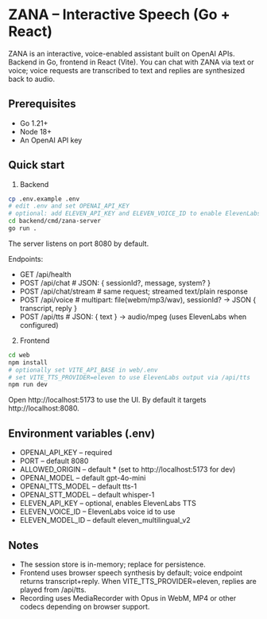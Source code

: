 # ZANA – Interactive Speech (Go + React)

ZANA is an interactive, voice-enabled assistant built on OpenAI APIs. Backend in Go, frontend in React (Vite). You can chat with ZANA via text or voice; voice requests are transcribed to text and replies are synthesized back to audio.

## Prerequisites

- Go 1.21+
- Node 18+
- An OpenAI API key

## Quick start

1. Backend

```bash
cp .env.example .env
# edit .env and set OPENAI_API_KEY
# optional: add ELEVEN_API_KEY and ELEVEN_VOICE_ID to enable ElevenLabs TTS
cd backend/cmd/zana-server
go run .
```

The server listens on port 8080 by default.

Endpoints:

- GET /api/health
- POST /api/chat # JSON: { sessionId?, message, system? }
- POST /api/chat/stream # same request; streamed text/plain response
- POST /api/voice # multipart: file(webm/mp3/wav), sessionId? -> JSON { transcript, reply }
- POST /api/tts # JSON: { text } -> audio/mpeg (uses ElevenLabs when configured)

2. Frontend

```bash
cd web
npm install
# optionally set VITE_API_BASE in web/.env
# set VITE_TTS_PROVIDER=eleven to use ElevenLabs output via /api/tts
npm run dev
```

Open http://localhost:5173 to use the UI. By default it targets http://localhost:8080.

## Environment variables (.env)

- OPENAI_API_KEY – required
- PORT – default 8080
- ALLOWED_ORIGIN – default \* (set to http://localhost:5173 for dev)
- OPENAI_MODEL – default gpt-4o-mini
- OPENAI_TTS_MODEL – default tts-1
- OPENAI_STT_MODEL – default whisper-1
- ELEVEN_API_KEY – optional, enables ElevenLabs TTS
- ELEVEN_VOICE_ID – ElevenLabs voice id to use
- ELEVEN_MODEL_ID – default eleven_multilingual_v2

## Notes

- The session store is in-memory; replace for persistence.
- Frontend uses browser speech synthesis by default; voice endpoint returns transcript+reply. When VITE_TTS_PROVIDER=eleven, replies are played from /api/tts.
- Recording uses MediaRecorder with Opus in WebM, MP4 or other codecs depending on browser support.
